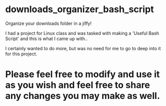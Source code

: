# downloads_organizer_bash_script
Organize your downloads folder in a jiffy!


I had a project for Linux class and was tasked with making a 'Useful Bash Script' and this is what I came up with.. 

I certainly wanted to do more, but was no need for me to go to deep into it for this project.

# Please feel free to modify and use it as you wish and feel free to share any changes you may make as well.
